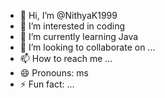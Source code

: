 - 👋 Hi, I’m @NithyaK1999
- 👀 I’m interested in coding
- 🌱 I’m currently learning Java
- 💞️ I’m looking to collaborate on ...
- 📫 How to reach me ...
- 😄 Pronouns: ms
- ⚡ Fun fact: ...

<!---
NithyaK1999/NithyaK1999 is a ✨ special ✨ repository because its `README.md` (this file) appears on your GitHub profile.
You can click the Preview link to take a look at your changes.
--->
